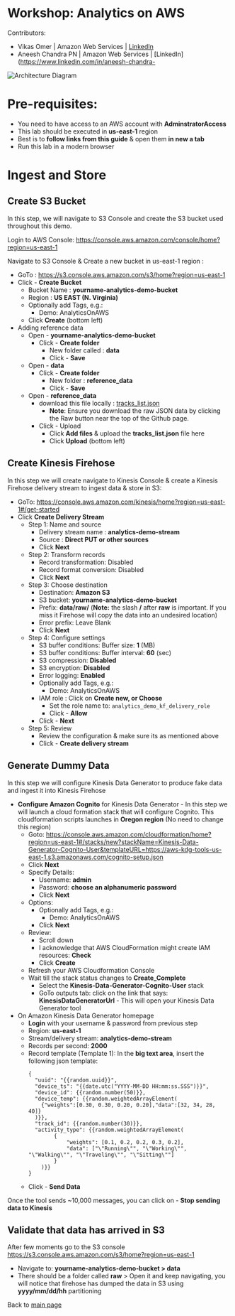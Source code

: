 # Workshop: Analytics on AWS

Contributors:

* Vikas Omer | Amazon Web Services | [LinkedIn](https://www.linkedin.com/in/vikas-omer/)
* Aneesh Chandra PN | Amazon Web Services | [LinkedIn](https://www.linkedin.com/in/aneesh-chandra-

![Architecture Diagram](../img/ingest.png)

# Pre-requisites:  
* You need to have access to an AWS account with **AdminstratorAccess**
* This lab should be executed in **us-east-1** region
* Best is to **follow links from this  guide** & open them **in new a tab**
* Run this lab in a modern browser

# Ingest and Store

## Create S3 Bucket

In this step, we will navigate to S3 Console and create the S3 bucket used throughout this demo.

Login to AWS Console: https://console.aws.amazon.com/console/home?region=us-east-1

Navigate to S3 Console & Create a new bucket in us-east-1 region :

* GoTo : https://s3.console.aws.amazon.com/s3/home?region=us-east-1
* Click - **Create Bucket**
    * Bucket Name : **yourname-analytics-demo-bucket**
    * Region : **US EAST (N. Virginia)**
    * Optionally add Tags, e.g.:
        * Demo: AnalyticsOnAWS
    * Click **Create** (bottom left)
* Adding reference data
    * Open - **yourname-analytics-demo-bucket**
        * Click - **Create folder**
            * New folder called : **data**
            * Click - **Save**
    * Open - **data**
        * Click - **Create folder**
            * New folder : **reference_data**
            * Click - **Save**
    * Open - **reference_data**
        * download this file locally : [tracks_list.json](../tracks_list.json)
            * **Note**: Ensure you download the raw JSON data by clicking the Raw button near the top of the Github page.
        * Click - Upload
            * Click **Add files** & upload the **tracks_list.json** file here
            * Click **Upload** (bottom left)

## Create Kinesis Firehose

In this step we will create navigate to Kinesis Console & create a Kinesis Firehose delivery stream to ingest data & store in S3:

* GoTo: https://console.aws.amazon.com/kinesis/home?region=us-east-1#/get-started
* Click **Create Delivery Stream**
    * Step 1: Name and source
        * Delivery stream name : **analytics-demo-stream**
        * Source : **Direct PUT or other sources**
        * Click **Next**
    * Step 2: Transform records
        * Record transformation: Disabled
        * Record format conversion: Disabled
        * Click **Next**
    * Step 3: Choose destination
        * Destination: **Amazon S3**
        * S3 bucket: **yourname-analytics-demo-bucket**
        * Prefix: **data/raw/**  (**Note:** the slash **/** after **raw** is important. If you miss it Firehose will copy the data into an undesired location)
        * Error prefix: Leave Blank
        * Click **Next**
    * Step 4: Configure settings
        * S3 buffer conditions: Buffer size: **1** (MB)
        * S3 buffer conditions:  Buffer interval: **60** (sec)
        * S3 compression: **Disabled**
        * S3 encryption: **Disabled**
        * Error logging: **Enabled**
        * Optionally add Tags, e.g.:
            * Demo: AnalyticsOnAWS
        * IAM role : Click on **Create new, or Choose**
            * Set the role name to: `analytics_demo_kf_delivery_role`
            * Click - **Allow**
        * Click - **Next**
    * Step 5: Review
        * Review the configuration & make sure its as mentioned above
        * Click - **Create delivery stream**

## Generate Dummy Data

In this step we will configure Kinesis Data Generator to produce fake data and ingest it into Kinesis Firehose

* **Configure Amazon Cognito** for Kinesis Data Generator - In this step we will launch a cloud formation stack that will configure Cognito. This cloudformation scripts launches in **Oregon region** (No need to change this region)
    * Goto: https://console.aws.amazon.com/cloudformation/home?region=us-east-1#/stacks/new?stackName=Kinesis-Data-Generator-Cognito-User&templateURL=https://aws-kdg-tools-us-east-1.s3.amazonaws.com/cognito-setup.json
    * Click **Next**
    * Specify Details:
        * Username: **admin**
        * Password: **choose an alphanumeric password**
        * Click **Next**
    * Options:
        * Optionally add Tags, e.g.:
            * Demo: AnalyticsOnAWS
        * Click **Next**
    * Review:
        * Scroll down
        * I acknowledge that AWS CloudFormation might create IAM resources: **Check**
        * Click **Create**
    * Refresh your AWS Cloudformation Console
    * Wait till the stack status changes to **Create_Complete**
        * Select the **Kinesis-Data-Generator-Cognito-User** stack
        * GoTo outputs tab: click on the link that says: **KinesisDataGeneratorUrl** - This will open your Kinesis Data Generator tool
* On Amazon Kinesis Data Generator homepage
    * **Login** with your username & password from previous step
    * Region: **us-east-1**
    * Stream/delivery stream: **analytics-demo-stream**
    * Records per second: **2000**
    * Record template (Template 1): In the **big text area**, insert the following json template:
        ```
        {
          "uuid": "{{random.uuid}}",
          "device_ts": "{{date.utc("YYYY-MM-DD HH:mm:ss.SSS")}}",
          "device_id": {{random.number(50)}},
          "device_temp": {{random.weightedArrayElement(
            {"weights":[0.30, 0.30, 0.20, 0.20],"data":[32, 34, 28, 40]}
          )}},
          "track_id": {{random.number(30)}},  
          "activity_type": {{random.weightedArrayElement(
                {
                    "weights": [0.1, 0.2, 0.2, 0.3, 0.2],
                    "data": ["\"Running\"", "\"Working\"", "\"Walking\"", "\"Traveling\"", "\"Sitting\""]
                }
            )}}
        }
        ```
    * Click - **Send Data**

Once the tool sends ~10,000 messages, you can click on - **Stop sending data to Kinesis**

## Validate that data has arrived in S3

After few moments go to the S3 console https://s3.console.aws.amazon.com/s3/home?region=us-east-1

* Navigate to: **yourname-analytics-demo-bucket > data**
* There should be a folder called **raw** > Open it and keep navigating, you will notice that firehose has dumped the data in S3 using **yyyy/mm/dd/hh** partitioning

Back to [main page](../readme.md)

